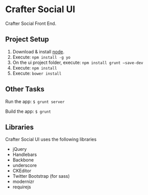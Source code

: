 Crafter Social UI
=================

Crafter Social Front End.

Project Setup
-------------

1. Download & install [node](http://nodejs.org).
2. Execute: `npm install -g yo`
3. On the ui project folder, execute: `npm install grunt —save-dev`
4. Execute: `npm install`
5. Execute: `bower install`

Other Tasks
-----------

Run the app: `$ grunt server`

Build the app: `$ grunt`

Libraries
---------

Crafter Social UI uses the following libraries

* jQuery
* Handlebars
* Backbone
* underscore
* CKEditor
* Twitter Bootstrap (for sass)
* modernizr
* requirejs
